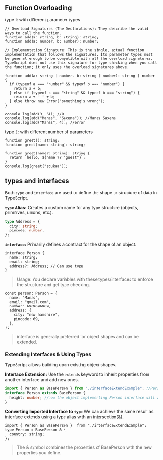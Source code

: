 ## Function Overloading

type 1: with different parameter types

```tsx
// Overload Signatures (The Declarations): They describe the valid ways to call the function.
function add(a: string, b: string): string;
function add(a: number, b: number): number;

// Implementation Signature: This is the single, actual function implementation that follows the signatures. Its parameter types must be general enough to be compatible with all the overload signatures. TypeScript does not use this signature for type checking when you call the function; it only uses the overload signatures above.

function add(a: string | number, b: string | number): string | number {
  if (typeof a === "number" && typeof b === "number") {
    return a + b;
  } else if (typeof a === "string" && typeof b === "string") {
    return a + " " + b;
  } else throw new Error("something's wrong");
}

console.log(add(3, 5)); //8
console.log(add("Manas", "Saxena")); //Manas Saxena
console.log(add("Manas", 4)); //error
```

<!-- When you call add(5, 10), TypeScript knows it matches the second signature and correctly infers the return type is number. When you call add("hello", "world"), it knows the return type is string. -->

type 2: with different number of parameters

```tsx
function greet(): string;
function greet(name: string): string;

function greet(name?: string): string {
  return `hello, ${name ?? "guest"}`;
}
console.log(greet("scukaa"));
```

## types and interfaces

Both `type` and `interface` are used to define the shape or structure of data in TypeScript.

**`type` Alias:** Creates a custom name for any type structure (objects, primitives, unions, etc.).

```typescript
type Address = {
  city: string;
  pincode: number;
};
```

**`interface`:** Primarily defines a contract for the shape of an object.

```tsx
interface Person {
  name: string;
  email: string;
  address?: Address; // Can use type
}
```

> Usage: You declare variables with these types/interfaces to enforce the structure and get type checking.

```tsx
const person: Person = {
  name: "Manas",
  email: "gmail.com",
  number: 6969696969,
  address: {
    city: "new hamshire",
    pincode: 69,
  },
};
```

> interface is generally preferred for object shapes and can be extended.

### Extending Interfaces & Using Types

TypeScript allows building upon existing object shapes.

**Interface Extension:** Use the `extends` keyword to inherit properties from another interface and add new ones.

```typescript
import { Person as BasePerson } from "./interfaceExtendExample"; //Person is an interface in another file
interface Person extends BasePerson {
  height: number; //now the object implementing Person interface will also need to have the height property
}
```

**Converting Imported Interface to `type`**
We can achieve the same result as interface extends using a type alias with an intersection(&).

```tsx
import { Person as BasePerson }  from "./interfaceExtendExample";
type Person = BasePerson & {
  country: string;
};
```

> The & symbol combines the properties of BasePerson with the new properties you define.

